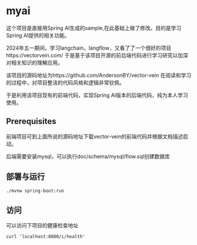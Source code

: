 # myai

这个项目是直接用Spring AI生成的sample,在此基础上做了修改。目的是学习Spring AI提供的相关功能。

2024年五一期间，学习langchain，langflow，又看了了一个很好的项目https://vectorvein.com/ 于是基于该项目开源的前后端代码进行学习研究以加深对相关知识的理解应用。

该项目的源码地址为https://github.com/AndersonBY/vector-vein 在阅读和学习的过程中，对项目整洁的代码风格和逻辑非常钦佩。

于是利用该项目现有的前端代码，实现Spring AI版本的后端代码，纯为本人学习使用。

## Prerequisites

前端项目可到上面所说的源码地址下载vector-vein的前端代码并根据文档描述启动。

后端需要安装mysql，可以执行doc/schema/mysql/flow.sql创建数据库

## 部署与运行

```
./mvnw spring-boot:run
```

## 访问

可以访问下项目的健康检查地址

```shell 
curl 'localhost:8080/i/health'
```